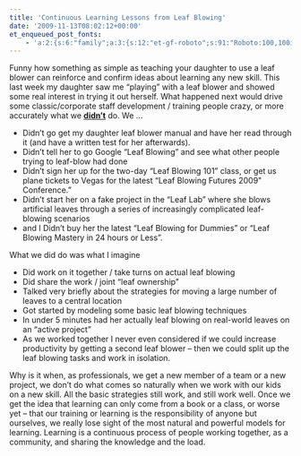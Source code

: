 ```yaml
---
title: 'Continuous Learning Lessons from Leaf Blowing'
date: '2009-11-13T08:02:12+00:00'
et_enqueued_post_fonts:
    - 'a:2:{s:6:"family";a:3:{s:12:"et-gf-roboto";s:91:"Roboto:100,100italic,300,300italic,regular,italic,500,500italic,700,700italic,900,900italic";s:22:"et-gf-roboto-condensed";s:59:"Roboto+Condensed:300,300italic,regular,italic,700,700italic";s:17:"et-gf-roboto-slab";s:51:"Roboto+Slab:100,200,300,regular,500,600,700,800,900";}s:6:"subset";a:7:{i:0;s:9:"latin-ext";i:1;s:5:"greek";i:2;s:9:"greek-ext";i:3;s:10:"vietnamese";i:4;s:8:"cyrillic";i:5;s:5:"latin";i:6;s:12:"cyrillic-ext";}}'
---
```


Funny how something as simple as teaching your daughter to use a leaf blower can reinforce and confirm ideas about learning any new skill. This last week my daughter saw me “playing” with a leaf blower and showed some real interest in trying it out herself. What happened next would drive some classic/corporate staff development / training people crazy, or more accurately what we **<u>didn’t</u>** do. We …

- Didn’t go get my daughter leaf blower manual and have her read through it (and have a written test for her afterwards).
- Didn’t tell her to go Google “Leaf Blowing” and see what other people trying to leaf-blow had done
- Didn’t sign her up for the two-day “Leaf Blowing 101” class, or get us plane tickets to Vegas for the latest “Leaf Blowing Futures 2009" Conference.”
- Didn’t start her on a fake project in the “Leaf Lab” where she blows artificial leaves through a series of increasingly complicated leaf-blowing scenarios
- and I Didn’t buy her the latest “Leaf Blowing for Dummies” or “Leaf Blowing Mastery in 24 hours or Less”.

What we did do was what I imagine

- Did work on it together / take turns on actual leaf blowing
- Did share the work / joint “leaf ownership”
- Talked very briefly about the strategies for moving a large number of leaves to a central location
- Got started by modeling some basic leaf blowing techniques
- In under 5 minutes had her actually leaf blowing on real-world leaves on an “active project”
- As we worked together I never even considered if we could increase productivity by getting a second leaf blower – then we could split up the leaf blowing tasks and work in isolation.

Why is it when, as professionals, we get a new member of a team or a new project, we don’t do what comes so naturally when we work with our kids on a new skill. All the basic strategies still work, and still work well. Once we get the idea that learning can only come from a book or a class, or worse yet – that our training or learning is the responsibility of anyone but ourselves, we really lose sight of the most natural and powerful models for learning. Learning is a continuous process of people working together, as a community, and sharing the knowledge and the load.